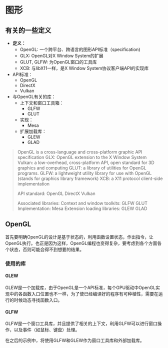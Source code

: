 # 图形

## 有关的一些定义

- **定义：**
  - OpenGL: 一个跨平台、跨语言的图形API标准（specification)
  - GLX: OpenGL对X Window System的扩展
  - GLUT, GLFW: 为OpenGL窗口的工具库
  - XCB: 与libX11一样，是X Window System协议客户端API的实现库
- API标准：
  - OpenGL
  - DirectX
  - Vulkan
- 与OpenGL有关的库：
  - 上下文和窗口工具箱：
    - GLFW
    - GLUT
  - 实现：
    - Mesa
  - 扩展加载库：
    - GLEW
    - GLAD

> OpenGL is a cross-language and cross-platform graphic API specification
> GLX: OpenGL extension to the X Window System
> Vulkan: a low-overhead, cross-platform API, open standard for 3D graphics and computing
> GLUT: a library of utilities for OpenGL programs.
> GLFW: a lightweight utility library for use with OpenGL (stands for graphics library framework)
> XCB: a X11 protocol client-side implementation
>
> API standard:
> OpenGL
> DirectX
> Vulkan
>
> Associated libraries:
> Context and window toolkits:
>     GLFW
>     GLUT
> Implementation:
>     Mesa
> Extension loading libraries:
>     GLEW
>     GLAD

## OpenGL

首先要明确OpenGL的设计是基于状态的，利用函数设置状态，作出指令，让OpenGL执行。也正是因为这样，OpenGL编程也变得复杂，要考虑到各个方面各个状态，否则可能会得不到想要的结果。

### 使用的库

#### GLEW

GLEW是一个加载库，由于OpenGL是一个API标准，每个GPU驱动中OpenGL实现中的各函数入口位置也不一样，为了使已经编译好的程序有可种植性，需要在运行的时候动态寻找函数入口。

#### GLFW

GLFW是一个窗口工具库，并且提供了相关的上下文，利用GLFW可以进行窗口操作，以及事件（如鼠标、键盘）处理。

在之后的示例中，将使用GLFW和GLEW作为窗口工具库和外部加载库。